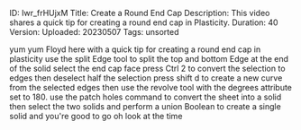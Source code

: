ID: Iwr_frHUjxM
Title: Create a Round End Cap
Description: This video shares a quick tip for creating a round end cap in Plasticity.
Duration: 40
Version: 
Uploaded: 20230507
Tags: unsorted

yum yum
Floyd here with a quick tip for creating
a round end cap in plasticity use the
split Edge tool to split the top and
bottom Edge at the end of the solid
select the end cap face press Ctrl 2 to
convert the selection to edges then
deselect half the selection press shift
d to create a new curve from the
selected edges then use the revolve tool
with the degrees attribute set to 180.
use the patch holes command to convert
the sheet into a solid then select the
two solids and perform a union Boolean
to create a single solid and you're good
to go oh look at the time

